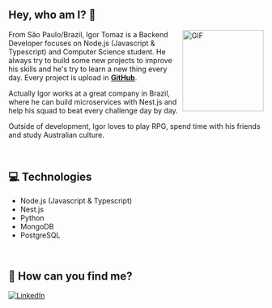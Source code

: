## Hey, who am I? 👋

<img align="right" alt="GIF" height="160px" src="https://media.giphy.com/media/ZVik7pBtu9dNS/giphy.gif" />

From São Paulo/Brazil, Igor Tomaz is a Backend Developer focuses on Node.js (Javascript & Typescript) and Computer Science student. He always try to build some new projects to improve his skills and he's try to learn a new thing every day. Every project is upload in **[GitHub](https://github.com/igortomaz-bit)**.

Actually Igor works at a great company in Brazil, where he can build microservices with Nest.js and help his squad to beat every challenge day by day.

Outside of development, Igor loves to play RPG, spend time with his friends and study Australian culture.

<br>

## 💻 Technologies

- Node.js (Javascript & Typescript)
- Nest.js
- Python
- MongoDB
- PostgreSQL

<br>

## 🎯 How can you find me?

[![LinkedIn](https://img.shields.io/badge/linkedin-%230077B5.svg?&style=for-the-badge&logo=linkedin&logoColor=white)](https://www.linkedin.com/in/igor-gon%C3%A7alves-03b981189)
